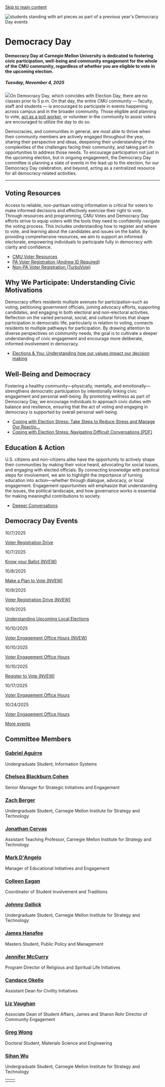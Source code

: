 [Skip to main content](https://www.cmu.edu/leadership/the-provost/provost-initiatives-democracy-day#main-content)

![students standing with art pieces as part of a previous year's Democracy Day events](https://www.cmu.edu/sites/default/files/styles/large_hero_1920x1080/public/images/IMG_0075_.png.webp?itok=Xn-AJG5a)

# Democracy Day

#### Democracy Day at Carnegie Mellon University is dedicated to fostering civic participation, well-being and community engagement for the whole of the CMU community, regardless of whether you are eligible to vote in the upcoming election.

##### Tuesday, November 4, 2025

![](https://www.cmu.edu/sites/default/files/inline-images/175_CMU_Votes_Scotty_Head_2.rev_.1727785260.png)On Democracy Day, which coincides with Election Day, there are no classes prior to 5 p.m. On that day, the entire CMU community — faculty, staff and students — is encouraged to participate in events happening across campus and in the broader community. Those eligible and planning to vote, [act as a poll worker](https://www.google.com/url?q=https://www.alleghenycounty.us/Government/Elections/Poll-Workers?gad_source%3D1%26gad_campaignid%3D23026022305%26gbraid%3D0AAAAADDyxbEREO6KMAuhhVauaVI1lyrUd%26gclid%3DCjwKCAjw6P3GBhBVEiwAJPjmLtMq1ACIZXAHcq6c562G-SO0abqBGQh_8Vj3I5P59q2X8q7rMdfgzRoCL4wQAvD_BwE&sa=D&source=docs&ust=1759514930698307&usg=AOvVaw0UK2rbKXRP_tEBj8qf0dUC), or volunteer in the community to assist voters are encouraged to utilize the day to do so.

Democracies, and communities in general, are most able to thrive when their community members are actively engaged throughout the year, sharing their perspective and ideas, deepening their understanding of the complexities of the challenges facing their community, and taking part in opportunities to address those needs. To encourage participation not just in the upcoming election, but in ongoing engagement, the Democracy Day committee is planning a slate of events in the lead up to the election, for our Democracy Day celebration, and beyond, acting as a centralized resource for all democracy-related activities.

* * *

## Voting Resources

Access to reliable, non-partisan voting information is critical for voters to make informed decisions and effectively exercise their right to vote. Through resources and programming, CMU Votes and Democracy Day efforts strive to equip voters with the tools they need to confidently navigate the voting process. This includes understanding how to register and where to vote, and learning about the candidates and issues on the ballot. By providing comprehensive resources, we aim to support an informed electorate, empowering individuals to participate fully in democracy with clarity and confidence.

- [CMU Voter Resources](https://www.cmu.edu/student-affairs/celd/voter-resources/index.html)
- [PA Voter Registration (Andrew ID Required)](https://apps.studentaffairs.cmu.edu/slice/voting_registration)
- [Non-PA Voter Registration (TurboVote)](https://cmu.turbovote.org/)

## Why We Participate: Understanding Civic Motivations

Democracy offers residents multiple avenues for participation–such as voting, petitioning government officials, joining advocacy efforts, supporting candidates, and engaging in both electoral and non-electoral activities. Reflection on the varied personal, social, and cultural forces that shape participation in democratic life, particularly in relation to voting, connects residents to multiple pathways for participation. By drawing attention to diverse perspectives on community needs, the goal is to cultivate a deeper understanding of civic engagement and encourage more deliberate, informed involvement in democracy.

- [Elections & You: Understanding how our values impact our decision making](https://www.cmu.edu/sites/default/files/2025-06/elections-and-you.pdf)

## Well-Being and Democracy

Fostering a healthy community—physically, mentally, and emotionally—strengthens democratic participation by intentionally linking civic engagement and personal well-being. By promoting wellness as part of Democracy Day, we encourage individuals to approach civic duties with balance and resilience, ensuring that the act of voting and engaging in democracy is supported by overall personal well-being.

- [Coping with Election Stress: Take Steps to Reduce Stress and Manage Our Reactio…](https://www.cmu.edu/sites/default/files/2025-06/coping-with-election-stress.pdf)
- [Coping with Election Stress: Navigating Difficult Conversations \[PDF\]](https://www.cmu.edu/sites/default/files/2025-06/navigating-difficult-conversations.pdf)

## Education & Action

U.S. citizens and non-citizens alike have the opportunity to actively shape their communities by making their voice heard, advocating for social issues, and engaging with elected officials. By connecting knowledge with practical steps for involvement, we aim to highlight the importance of turning education into action—whether through dialogue, advocacy, or local engagement. Engagement opportunities will emphasize that understanding the issues, the political landscape, and how governance works is essential for making meaningful contributions to society.

- [Deeper Conversations](https://www.cmu.edu/leadership/deeper-conversations)

## Democracy Day Events

10/7/2025

[Voter Registration Drive](https://events.cmu.edu/student-affairs/event/26261-voter-registration-drive)

10/7/2025

[Know your Ballot (NVEW)](https://events.cmu.edu/student-affairs/event/26274-know-your-ballot-nvew)

10/8/2025

[Make a Plan to Vote (NVEW)](https://events.cmu.edu/student-affairs/event/26276-make-a-plan-to-vote-nvew)

10/9/2025

[Voter Registration Drive (NVEW)](https://events.cmu.edu/student-affairs/event/26277-voter-registration-drive-nvew)

10/9/2025

[Understanding Upcoming Local Elections](https://events.cmu.edu/student-affairs/event/26278-understanding-upcoming-local-elections)

10/10/2025

[Voter Engagement Office Hours (NVEW)](https://events.cmu.edu/student-affairs/event/26279-voter-engagement-office-hours-nvew)

10/10/2025

[Voter Engagement Office Hours](https://events.cmu.edu/student-affairs/event/26305-voter-engagement-office-hours)

10/10/2025

[Register to Vote (NVEW)](https://events.cmu.edu/student-affairs/event/26280-register-to-vote-nvew)

10/17/2025

[Voter Engagement Office Hours](https://events.cmu.edu/student-affairs/event/26306-voter-engagement-office-hours)

10/24/2025

[Voter Engagement Office Hours](https://events.cmu.edu/student-affairs/event/26307-voter-engagement-office-hours)

[More events](https://events.cmu.edu/)

## Committee Members

### [Gabriel Aguirre](mailto:gabrielaguirre@cmu.edu)

Undergraduate Student, Information Systems

### [Chelsea Blackburn Cohen](mailto:cblackbu@andrew.cmu.edu)

Senior Manager for Strategic Initiatives and Engagement

### [Zach Berger](mailto:zberger@andrew.cmu.edu)

Undergraduate Student, Carnegie Mellon Institute for Strategy and Technology

### [Jonathan Cervas](mailto:cervas@cmu.edu)

Assistant Teaching Professor, Carnegie Mellon Institute for Strategy and Technology

### [Mark D'Angelo](mailto:mdangelo@andrew.cmu.edu)

Manager of Educational Initiatives and Engagement

### [Colleen Eagan](mailto:ceagan@andrew.cmu.edu)

Coordinator of Student Involvement and Traditions

### [Johnny Gallick](mailto:johngall@andrew.cmu.edu)

Undergraduate Student, Carnegie Mellon Institute for Strategy and Technology

### [James Hanafee](mailto:jhanafee@andrew.cmu.edu)

Masters Student, Public Policy and Management

### [Jennifer McCurry](mailto:jmccurr2@andrew.cmu.edu)

Program Director of Religious and Spiritual Life Initiatives

### [Candace Okello](mailto:cokello@andrew.cmu.edu)

Assistant Dean for Civility Initiatives

### [Liz Vaughan](mailto:av@andrew.cmu.edu)

Associate Dean of Student Affairs, James and Sharon Rohr Director of Community Engagement

### [Greg Wong](mailto:gdwong@andrew.cmu.edu)

Doctoral Student, Materials Science and Engineering

### [Sihan Wu](mailto:sihanw2@andrew.cmu.edu)

Undergraduate Student, Carnegie Mellon Institute for Strategy and Technology

|     |     |
| --- | --- |
|  |  |

